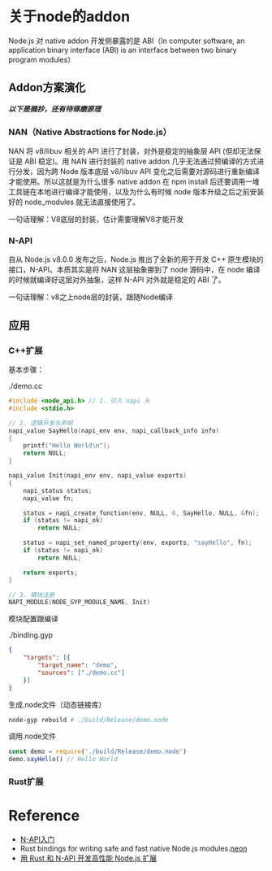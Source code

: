 # 关于node的addon
Node.js 对 native addon 开发侧暴露的是 ABI（In computer software, an application binary interface (ABI) is an interface between two binary program modules）
## Addon方案演化
***以下是摘抄，还有待琢磨原理***
### NAN（Native Abstractions for Node.js）
NAN 将 v8/libuv 相关的 API 进行了封装，对外是稳定的抽象层 API (但却无法保证是 ABI 稳定)。用 NAN 进行封装的 native addon 几乎无法通过预编译的方式进行分发，因为跨 Node 版本底层 v8/libuv API 变化之后需要对源码进行重新编译才能使用。所以这就是为什么很多 native addon 在 npm install 后还要调用一堆工具链在本地进行编译才能使用，以及为什么有时候 node 版本升级之后之前安装好的 node_modules 就无法直接使用了。

一句话理解：V8底层的封装，估计需要理解V8才能开发

### N-API
自从 Node.js v8.0.0 发布之后，Node.js 推出了全新的用于开发 C++ 原生模块的接口，N-API。本质其实是将 NAN 这层抽象挪到了 node 源码中，在 node 编译的时候就编译好这层对外抽象，这样 N-API 对外就是稳定的 ABI 了。

一句话理解：v8之上node层的封装，跟随Node编译

## 应用
### C++扩展
基本步骤：

./demo.cc
```C++
#include <node_api.h> // 1. 引入 napi 头
#include <stdio.h>

// 2. 逻辑开发与声明
napi_value SayHello(napi_env env, napi_callback_info info)
{
    printf("Hello World\n");
    return NULL;
}

napi_value Init(napi_env env, napi_value exports)
{
    napi_status status;
    napi_value fn;

    status = napi_create_function(env, NULL, 0, SayHello, NULL, &fn);
    if (status != napi_ok)
        return NULL;

    status = napi_set_named_property(env, exports, "sayHello", fn);
    if (status != napi_ok)
        return NULL;

    return exports;
}

// 3. 模块注册
NAPI_MODULE(NODE_GYP_MODULE_NAME, Init)
```

模块配置跟编译

./binding.gyp
```json
{
    "targets": [{
        "target_name": "demo",
        "sources": ["./demo.cc"]
    }]
}
```
生成.node文件（动态链接库）
```bash
node-gyp rebuild # ./build/Release/demo.node
```
调用.node文件
```js
const demo = require('./build/Release/demo.node')
demo.sayHello() // Hello World
```
### Rust扩展
# Reference
* [N-API入门](https://nodejs.fasionchan.com/zh_CN/latest/napi/quick-start.html)
* Rust bindings for writing safe and fast native Node.js modules.[neon](https://github.com/neon-bindings/neon)
* [用 Rust 和 N-API 开发高性能 Node.js 扩展](https://lyn.one/2020/09/11/rust-napi)
